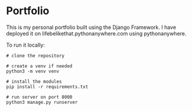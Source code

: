 # Portfolio
This is my personal portfolio built using the Django Framework. I have deployed it on lifebelikethat.pythonanywhere.com using pythonanywhere.

To run it locally:
```
# clone the repository

# create a venv if needed
python3 -m venv venv

# install the modules
pip install -r requirements.txt

# run server on port 8000
python3 manage.py runserver
```
